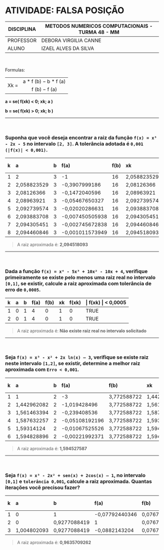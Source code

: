 # ATIVIDADE: FALSA POSIÇÃO

| DISCIPLINA  | METODOS NUMERICOS COMPUTACIONAIS - TURMA 48 - MM  |
|-------------|-------------------------------------------------|
| PROFESSOR   | DEBORA VIRGILIA CANNE                          |
| ALUNO       | IZAEL ALVES DA SILVA                            |

<br>

Formulas:
<table>
  <tr>
    <td rowspan="2">Xk = </td>
    <td align="center">a * f (b) − b * f (a)</td>
  </tr>
  <tr>
    <td align="center">f (b) − f (a)</td>
  </tr>
</table>

**a = se( f(xk) < 0; xk; a )**

**b = se( f(xk) > 0; xk; b )**

---

<br>


### Suponha que você deseja encontrar a raiz da função `f(x) = x³ - 2x - 5` no intervalo `[2, 3]`. A tolerância adotada é `0,001 (|f(x)| < 0,001)`.

| k  | a           | b   | f(a)          | f(b) | xk          | f(xk)           | \| f(xk) \| < E |
|:----|:-------------|:-----|:---------------|:------|:-------------|:------------------|:----------------|
| 1  | 2           | 3   | -1            | 16   | 2,058823529 | -0,3907999186    | FALSE          |
| 2  | 2,058823529 | 3   | -0,3907999186 | 16   | 2,08126366  | -0,1472040596    | FALSE          |
| 3  | 2,08126366  | 3   | -0,1472040596 | 16   | 2,08963921  | -0,05467650327   | FALSE          |
| 4  | 2,08963921  | 3   | -0,05467650327| 16   | 2,092739574 | -0,02020286631   | FALSE          |
| 5  | 2,092739574 | 3   | -0,02020286631| 16   | 2,093883708 | -0,007450505938  | FALSE          |
| 6  | 2,093883708 | 3   | -0,007450505938|16   | 2,094305451 | -0,002745672838  | FALSE          |
| 7  | 2,094305451 | 3   | -0,002745672838|16   | 2,094460846 | -0,001011573949  | FALSE          |
| 8  | 2,094460846 | 3   | -0,001011573949|16   | 2,094518093 | -0,0003726528256 | TRUE           |

> A raiz aproximada é: **2,094518093**

---

<br>

### Dada a função `f(x) = x⁴ - 5x³ + 10x² - 10x + 4`, verifique primeiramente se existe pelo menos uma raiz real no intervalo `[0,1]`, se existir, calcule a raiz aproximada com tolerância de erro de `0,0005`.

| k  | a | b | f(a) | f(b) | xk | f(xk) | \| f(xk) \| < 0,0005 |
|:----|:---|:---|:------|:------|:----|:--------|:--------------------|
| 1  | 0 | 1 | 4    | 0    | 1  | 0      |          TRUE         |
| 2  | 0 | 1 | 4    | 0    | 1  | 0      |         TRUE           |

> A raiz aproximada é: **Não existe raiz real no intervalo solicitado**

---

<br>

### Seja `f(x) = x³ - x² + 2x ln(x) – 3`, verifique se existe raiz neste intervalo `[1,2]`, se existir, determine a melhor raiz aproximada com `Erro < 0,001`.

| k  | a           | b | f(a)         | f(b)        | xk          | f(xk)          |  \| f(xk) \| < E |
|:----|:-------------|:---|:--------------|:-------------|:-------------|:----------------|:----------------|
| 1  | 1           | 2 | -3           | 3,772588722 | 1,442962082 | -1,019428496   | FALSE          |
| 2  | 1,442962082 | 2 | -1,019428496 | 3,772588722 | 1,561463394 | -0,239408536   | FALSE          |
| 3  | 1,561463394 | 2 | -0,239408536 | 3,772588722 | 1,587632257 | -0,05108192196 |  FALSE          |
| 4  | 1,587632257 | 2 | -0,05108192196 | 3,772588722 | 1,59314124 | -0,01067525526 |  FALSE          |
| 5  | 1,59314124  | 2 | -0,01067525526 | 3,772588722 | 1,594828896 | -0,00221992371 |  FALSE          |
| 6  | 1,594828896 | 2 | -0,00221992371 | 3,772588722 | 1,594527587 | -0,00046135498 | TRUE           |

> A raiz aproximada é: **1,594527587**

---

<br>

### Seja `f(x) = x³ - 2x² + sen(x) + 2cos(x) – 1`, no intervalo `[0,1]` e `tolerância 0,001`, calcule a raiz aproximada. Quantas iterações você precisou fazer?

| k  | a          | b          | f(a)          | f(b)          | xk          | f(xk)           |  \| f(xk) \| < E |
|:----|:------------|:------------|:---------------|:---------------|:-------------|:------------------|:----------------|
| 1  | 0          | 1          | -0,07792440346| 0,07672558021 | 0,9277088419| -0,07672558021   | FALSE          |
| 2  | 0          | 0,9277088419| 1             | 0,07672558021 | 1,004802093 | -0,0882143204    |FALSE          |
| 3  | 1,004802093| 0,9277088419| -0,0882143204 | 0,07672558021 | 0,9635709262| 0,0001242716449  |  TRUE           |

> A raiz aproximada é: **0,9635709262**
